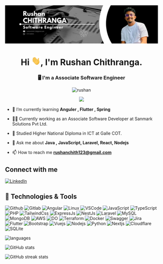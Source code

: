 ![Banner image](assets/RushanBanner.webp)

<h1 align="center">Hi  <img src="https://raw.githubusercontent.com/pasindu-kavinda/pasindu-kavinda/main/wave.gif" width="30px" height="30px" />, I'm Rushan Chithranga.</h1>
<h3 align="center"> 🖥 I'm a Associate Software Engineer</h3>

<p align="center"> <img src="https://komarev.com/ghpvc/?username=Rushan-Chithrang&label=Profile%20views&color=0e75b6&style=flat" alt="rushan" /> </p>
<p align="center"><img src="https://readme-typing-svg.herokuapp.com?vCenter=true&width=500&lines=Technology+Consultant+and+FinTech+Engineer;Rushan+Chithranga" height="40"/></p>

- 🌱 I’m currently learning **Anguler , Flutter , Spring**

- 👨‍💻 Currently working as an Associate Software Developer at Sanmark Solutions Pvt Ltd.

- 📄 Studied Higher National Diploma in ICT at Galle COT.

- 💬 Ask me about **Java , JavaScript, Laravel, React, Nodejs**

- 📫 How to reach me **rushanchith123@gmail.com**


## Connect with me
<div align="left">
  <a href="https://www.linkedin.com/in/rushan-chithranga" target="blank">
    <img
      src="https://img.shields.io/static/v1?logo=linkedin&style=for-the-badge&color=0072b1&label=LinkedIn&message=%E2%98%86"
      alt="LinkedIn"
    />
  </a>
</div>

## 🔧 Technologies & Tools
![Github](https://img.shields.io/badge/github-%23181717.svg?style=for-the-badge&logo=github&logoColor=white)
![Gitlab](https://img.shields.io/badge/GitLab-330F63?style=for-the-badge&logo=gitlab&logoColor=white)
![Angular](https://img.shields.io/badge/Angular-DD0031?style=for-the-badge&logo=angular&logoColor=white)
![Linux](https://img.shields.io/badge/Linux-FCC624?style=for-the-badge&logo=linux&logoColor=black)
![VSCode](https://img.shields.io/badge/Visual_Studio_Code-0078D4?style=for-the-badge&logo=visual%20studio%20code&logoColor=white)
![JavaScript](https://img.shields.io/badge/JavaScript-F7DF1E?style=for-the-badge&logo=JavaScript&logoColor=white)
![TypeScript](https://img.shields.io/badge/TypeScript-007ACC?style=for-the-badge&logo=typescript&logoColor=white)
![PHP](https://img.shields.io/badge/PHP-777BB4?style=for-the-badge&logo=php&logoColor=white)
![TailwindCss](https://img.shields.io/badge/Tailwind_CSS-38B2AC?style=for-the-badge&logo=tailwind-css&logoColor=white)
![ExpressJs](https://img.shields.io/badge/Express.js-404D59?style=for-the-badge&logo=express&logoColor=white)
![NestJs](https://img.shields.io/badge/NestJs-ea2845?style=for-the-badge&logo=nestJS&logoColor=white)
![Laravel](https://img.shields.io/badge/Laravel-FF2D20?style=for-the-badge&logo=laravel&logoColor=white)
![MySQL](https://img.shields.io/badge/MySQL-00000F?style=for-the-badge&logo=mysql&logoColor=white)
![MongoDB](https://img.shields.io/badge/MongoDB-4EA94B?style=for-the-badge&logo=mongodb&logoColor=white)
![AWS](https://img.shields.io/badge/Amazon_AWS-232F3E?style=for-the-badge&logo=amazon-aws&logoColor=white)
![DO](https://img.shields.io/badge/Digital_Ocean-0080FF?style=for-the-badge&logo=DigitalOcean&logoColor=white)
![Terraform](https://img.shields.io/badge/terraform-%235835CC.svg?style=for-the-badge&logo=terraform&logoColor=white)
![Docker](https://img.shields.io/badge/docker-%230db7ed.svg?style=for-the-badge&logo=docker&logoColor=white)
![Swagger](https://img.shields.io/badge/-Swagger-%23Clojure?style=for-the-badge&logo=swagger&logoColor=white)
![Jira](https://img.shields.io/badge/Jira-0052CC?style=for-the-badge&logo=Jira&logoColor=white)
![Flutter](	https://img.shields.io/badge/Flutter-02569B?style=for-the-badge&logo=flutter&logoColor=white)
![Bootstrap](https://img.shields.io/badge/Bootstrap-563D7C?style=for-the-badge&logo=bootstrap&logoColor=white)
![Vuejs](https://img.shields.io/badge/Vue.js-35495E?style=for-the-badge&logo=vue.js&logoColor=4FC08D)
![Nodejs](https://img.shields.io/badge/Node.js-43853D?style=for-the-badge&logo=node.js&logoColor=white)
![Python](https://img.shields.io/badge/Python-3776AB?style=for-the-badge&logo=python&logoColor=white)
![Nextjs](https://img.shields.io/badge/Next.js-000?logo=nextdotjs&logoColor=fff&style=for-the-badge)
![Cloudflare](https://img.shields.io/badge/Cloudflare-F38020?style=for-the-badge&logo=Cloudflare&logoColor=white)
![SQLite](https://img.shields.io/badge/SQLite-07405E?style=for-the-badge&logo=sqlite&logoColor=white)



<p align="left">
  <picture>
    <source media="(prefers-color-scheme: dark)" srcset="https://github-readme-stats.vercel.app/api/top-langs/?username=Rushan-Chithranga&exclude_repo=Rushan-Chithranga&layout=compact&theme=dracula" />
    <source media="(prefers-color-scheme: light)" srcset="https://github-readme-stats.vercel.app/api/top-langs/?username=Rushan-Chithranga&exclude_repo=Rushan-Chithranga&layout=compact&theme=default" />
    <img alt="languages" src="https://github-readme-stats.vercel.app/api/top-langs/?username=Rushan-Chithranga&exclude_repo=Rushan-Chithranga&layout=compact&theme=default" />
  </picture>
</p>


<p align="left">
  <picture>
    <source media="(prefers-color-scheme: dark)" srcset="https://github-readme-stats.vercel.app/api?username=Rushan-Chithranga&show_icons=true&include_all_commits=true&theme=dracula" />
    <source media="(prefers-color-scheme: light)" srcset="https://github-readme-stats.vercel.app/api?username=Rushan-Chithranga&show_icons=true&include_all_commits=true&theme=default" />
    <img alt="GitHub stats" src="https://github-readme-stats.vercel.app/api?username=Rushan-Chithranga&show_icons=true&include_all_commits=true&theme=default" />
  </picture>
</p>

<p align="left">
  <picture>
    <source media="(prefers-color-scheme: dark)" srcset="https://github-readme-streak-stats.herokuapp.com/?user=Rushan-Chithranga&theme=dracula" />
    <source media="(prefers-color-scheme: light)" srcset="https://github-readme-streak-stats.herokuapp.com/?user=Rushan-Chithranga&theme=default" />
    <img alt="GitHub streak stats" src="https://github-readme-streak-stats.herokuapp.com/?user=Rushan-Chithranga&theme=default" />
  </picture>
</p>

